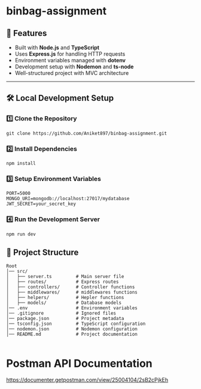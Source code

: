 ﻿# binbag-assignment


## 📌 Features

- Built with **Node.js** and **TypeScript**
- Uses **Express.js** for handling HTTP requests
- Environment variables managed with **dotenv**
- Development setup with **Nodemon** and **ts-node**
- Well-structured project with MVC architecture

---

## 🛠 Local Development Setup

### 1️⃣ Clone the Repository

```
git clone https://github.com/Aniket897/binbag-assignment.git
```


### 2️⃣ Install Dependencies

```
npm install
```

### 3️⃣ Setup Environment Variables

```
PORT=5000
MONGO_URI=mongodb://localhost:27017/mydatabase
JWT_SECRET=your_secret_key

```

### 4️⃣ Run the Development Server

```
npm run dev

```


## 📂 Project Structure

```
Root
│── src/
│   ├── server.ts         # Main server file
│   ├── routes/           # Express routes
│   ├── controllers/      # Controller functions
│   ├── middlewares/      # middlewares functions
│   ├── helpers/          # Hepler functions
│   ├── models/           # Database models
│── .env                  # Environment variables
│── .gitignore            # Ignored files
│── package.json          # Project metadata
│── tsconfig.json         # TypeScript configuration
│── nodemon.json          # Nodemon configuration
│── README.md             # Project documentation


```



   
# Postman API  Documentation

https://documenter.getpostman.com/view/25004104/2sB2cPjkEh
